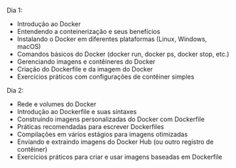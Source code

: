Dia 1: 

 - Introdução ao Docker
 - Entendendo a conteinerização e seus benefícios
 - Instalando o Docker em diferentes plataformas (Linux, Windows, macOS)
 - Comandos básicos do Docker (docker run, docker ps, docker stop, etc.)
 - Gerenciando imagens e contêineres do Docker
 - Criação do Dockerfile e da imagem do Docker
 - Exercícios práticos com configurações de contêiner simples

Dia 2: 

- Rede e volumes do Docker
- Introdução ao Dockerfile e suas sintaxes
- Construindo imagens personalizadas do Docker com Dockerfile
- Práticas recomendadas para escrever Dockerfiles
- Compilações em vários estágios para imagens otimizadas
- Enviando e extraindo imagens do Docker Hub (ou outro registro de contêiner)
- Exercícios práticos para criar e usar imagens baseadas em Dockerfile
